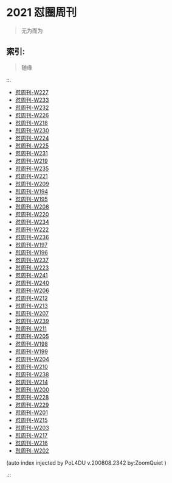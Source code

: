 # 2021 怼圈周刊
> 无为而为

## 索引:
> 随缘

::.

- [ 怼周刊-W227](227w.md)
- [ 怼周刊-W233](233w.md)
- [ 怼周刊-W232](232w.md)
- [ 怼周刊-W226](226w.md)
- [ 怼周刊-W218](218w.md)
- [ 怼周刊-W230](230w.md)
- [ 怼周刊-W224](224w.md)
- [ 怼周刊-W225](225w.md)
- [ 怼周刊-W231](231w.md)
- [ 怼周刊-W219](219w.md)
- [ 怼周刊-W235](235w.md)
- [ 怼周刊-W221](221w.md)
- [ 怼周刊-W209](209w.md)
- [ 怼周刊-W194](194w.md)
- [ 怼周刊-W195](195w.md)
- [ 怼周刊-W208](208w.md)
- [ 怼周刊-W220](220w.md)
- [ 怼周刊-W234](234w.md)
- [ 怼周刊-W222](222w.md)
- [ 怼周刊-W236](236w.md)
- [ 怼周刊-W197](197w.md)
- [ 怼周刊-W196](196w.md)
- [ 怼周刊-W237](237w.md)
- [ 怼周刊-W223](223w.md)
- [ 怼周刊-W241](241w.md)
- [ 怼周刊-W240](240w.md)
- [ 怼周刊-W206](206w.md)
- [ 怼周刊-W212](212w.md)
- [ 怼周刊-W213](213w.md)
- [ 怼周刊-W207](207w.md)
- [ 怼周刊-W239](239w.md)
- [ 怼周刊-W211](211w.md)
- [ 怼周刊-W205](205w.md)
- [ 怼周刊-W198](198w.md)
- [ 怼周刊-W199](199w.md)
- [ 怼周刊-W204](204w.md)
- [ 怼周刊-W210](210w.md)
- [ 怼周刊-W238](238w.md)
- [ 怼周刊-W214](214w.md)
- [ 怼周刊-W200](200w.md)
- [ 怼周刊-W228](228w.md)
- [ 怼周刊-W229](229w.md)
- [ 怼周刊-W201](201w.md)
- [ 怼周刊-W215](215w.md)
- [ 怼周刊-W203](203w.md)
- [ 怼周刊-W217](217w.md)
- [ 怼周刊-W216](216w.md)
- [ 怼周刊-W202](202w.md)

(auto index injected by 
PoL4DU v.200808.2342 by:ZoomQuiet
)

.::


